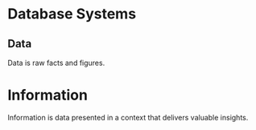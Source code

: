 # Database Systems 

## Data 
Data is raw facts and figures. 

# Information 
Information is data presented in a context that delivers valuable insights. 
